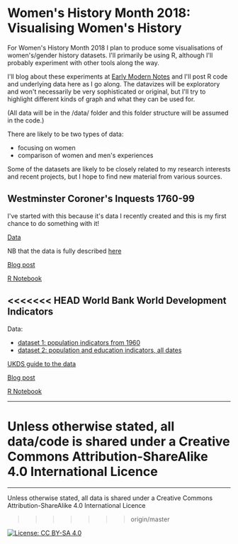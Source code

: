 # Women's History Month 2018: Visualising Women's History

For Women's History Month 2018 I plan to produce some visualisations of women's/gender history datasets. I'll primarily be using R, although I'll probably experiment with other tools along the way. 

I'll blog about these experiments at [Early Modern Notes](https://earlymodernnotes.wordpress.com) and I'll post R code and underlying data here as I go along. The datavizes will be exploratory and won't necessarily be very sophisticated or original, but I'll try to highlight different kinds of graph and what they can be used for.

(All data will be in the /data/ folder and this folder structure will be assumed in the code.)

There are likely to be two types of data:
* focusing on women
* comparison of women and men's experiences

Some of the datasets are likely to be closely related to my research interests and recent projects, but I hope to find new material from various sources.

Westminster Coroner's Inquests 1760-99
----------------

I've started with this because it's data I recently created and this is my first chance to do something with it!

[Data](data/wa_coroners_inquests_v1-1.tsv)

NB that the data is fully described [here](https://github.com/sharonhoward/londonlives/tree/master/coroners_inquests)

[Blog post](https://earlymodernnotes.wordpress.com/2018/03/02/whm18-westminste…inquests-1760-99/) 

[R Notebook](whm2018_westminster_coroners_inquests.Rmd) 


<<<<<<< HEAD
World Bank World Development Indicators
-------------------------

Data:

* [dataset 1: population indicators from 1960](data/wbsp_1960_20180306.csv)
* [dataset 2: population and education indicators, all dates](data/wbspse_alldates_20180306.csv)

[UKDS guide to the data](https://www.ukdataservice.ac.uk/use-data/guides/dataset/development-indicators)

[Blog post]()

[R Notebook](worldbank_women.Rmd)


----

Unless otherwise stated, all data/code is shared under a Creative Commons Attribution-ShareAlike 4.0 International Licence
=======

----

Unless otherwise stated, all data is shared under a Creative Commons Attribution-ShareAlike 4.0 International Licence
>>>>>>> origin/master

[![License: CC BY-SA 4.0](https://licensebuttons.net/l/by-sa/4.0/80x15.png)](http://creativecommons.org/licenses/by-sa/4.0/)
